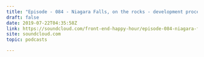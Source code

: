 ```yaml
---
title: "Episode - 084 - Niagara Falls, on the rocks - development process"
draft: false
date: 2019-07-22T04:35:58Z
link: https://soundcloud.com/front-end-happy-hour/episode-084-niagara-falls-on-the-rocks-development-process?utm_medium=RSS&utm_source=hune
site: soundcloud.com
topic: podcasts 

---
```

